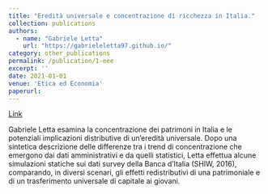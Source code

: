 ```yaml
---
title: "Eredità universale e concentrazione di ricchezza in Italia."
collection: publications
authors:
  - name: "Gabriele Letta"
    url: "https://gabrieleletta97.github.io/"
category: other_publications
permalink: /publication/1-eee
excerpt: ''
date: 2021-01-01
venue: 'Etica ed Economia'
paperurl: 
---
```

[Link](https://eticaeconomia.it/eredita-universale-e-concentrazione-di-ricchezza-in-italia/)

Gabriele Letta esamina la concentrazione dei patrimoni in Italia e le potenziali implicazioni distributive di un’eredità universale. 
Dopo una sintetica descrizione delle differenze tra i trend di concentrazione che emergono dai dati amministrativi e da quelli statistici, 
Letta effettua alcune simulazioni statiche sui dati survey della Banca d’Italia (SHIW, 2016), comparando, in diversi scenari, gli effetti 
redistributivi di una patrimoniale e di un trasferimento universale di capitale ai giovani.

